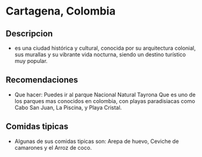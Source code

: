 # Cartagena, Colombia

## Descripcion 
- es una ciudad histórica y cultural, conocida por su arquitectura colonial, sus murallas y su vibrante vida nocturna, siendo un destino turístico muy popular. 

## Recomendaciones
- Que hacer: Puedes ir al parque Nacional Natural Tayrona Que es uno de los parques mas conocidos en colombia, con playas paradisiacas como Cabo San Juan, La Piscina, y Playa Cristal.

## Comidas tipicas
- Algunas de sus comidas tipicas son: Arepa de huevo, Ceviche de camarones y el Arroz de coco.